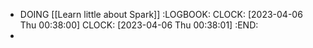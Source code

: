 - DOING [[Learn little about Spark]]
  :LOGBOOK:
  CLOCK: [2023-04-06 Thu 00:38:00]
  CLOCK: [2023-04-06 Thu 00:38:01]
  :END:
-
